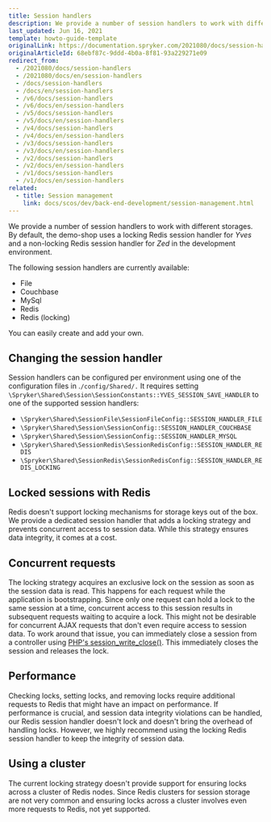 ```yaml
---
title: Session handlers
description: We provide a number of session handlers to work with different storages- File, Couchbase, MySql, Redis, Redis (locking).
last_updated: Jun 16, 2021
template: howto-guide-template
originalLink: https://documentation.spryker.com/2021080/docs/session-handlers
originalArticleId: 68ebf87c-9ddd-4b0a-8f81-93a229271e09
redirect_from:
  - /2021080/docs/session-handlers
  - /2021080/docs/en/session-handlers
  - /docs/session-handlers
  - /docs/en/session-handlers
  - /v6/docs/session-handlers
  - /v6/docs/en/session-handlers
  - /v5/docs/session-handlers
  - /v5/docs/en/session-handlers
  - /v4/docs/session-handlers
  - /v4/docs/en/session-handlers
  - /v3/docs/session-handlers
  - /v3/docs/en/session-handlers
  - /v2/docs/session-handlers
  - /v2/docs/en/session-handlers
  - /v1/docs/session-handlers
  - /v1/docs/en/session-handlers
related:
  - title: Session management
    link: docs/scos/dev/back-end-development/session-management.html
---
```


We provide a number of session handlers to work with different storages. By default, the demo-shop uses a locking Redis session handler for *Yves* and a non-locking Redis session handler for *Zed* in the development environment.

The following session handlers are currently available:

* File
* Couchbase
* MySql
* Redis
* Redis (locking)

You can easily create and add your own.

## Changing the session handler

Session handlers can be configured per environment using one of the configuration files in .`/config/Shared/.` It requires setting `\Spryker\Shared\Session\SessionConstants::YVES_SESSION_SAVE_HANDLER` to one of the supported session handlers:

* `\Spryker\Shared\SessionFile\SessionFileConfig::SESSION_HANDLER_FILE`
* `\Spryker\Shared\Session\SessionConfig::SESSION_HANDLER_COUCHBASE`
* `\Spryker\Shared\Session\SessionConfig::SESSION_HANDLER_MYSQL`
* `\Spryker\Shared\SessionRedis\SessionRedisConfig::SESSION_HANDLER_REDIS`
* `\Spryker\Shared\SessionRedis\SessionRedisConfig::SESSION_HANDLER_REDIS_LOCKING`

## Locked sessions with Redis

Redis doesn't support locking mechanisms for storage keys out of the box. We provide a dedicated session handler that adds a locking strategy and prevents concurrent access to session data. While this strategy ensures data integrity, it comes at a cost.

## Concurrent requests

The locking strategy acquires an exclusive lock on the session as soon as the session data is read. This happens for each request while the application is bootstrapping. Since only one request can hold a lock to the same session at a time, concurrent access to this session results in subsequent requests waiting to acquire a lock. This might not be desirable for concurrent AJAX requests that don't even require access to session data. To work around that issue, you can immediately close a session from a controller using [PHP's session_write_close()](http://php.net/manual/en/function.session-write-close.php). This immediately closes the session and releases the lock.

## Performance

Checking locks, setting locks, and removing locks require additional requests to Redis that might have an impact on performance. If performance is crucial, and session data integrity violations can be handled, our Redis session handler doesn't lock and doesn't bring the overhead of handling locks. However, we highly recommend using the locking Redis session handler to keep the integrity of session data.

## Using a cluster

The current locking strategy doesn't provide support for ensuring locks across a cluster of Redis nodes. Since Redis clusters for session storage are not very common and ensuring locks across a cluster involves even more requests to Redis, not yet supported.
